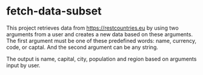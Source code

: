 # fetch-data-subset
This project retrieves data from https://restcountries.eu by using two arguments from a user and creates a new data based on these arguments. The first argument must be one of these predefined words: name, currency, code, or captal. And the second argument can be any string.

The output is name, capital, city, population and region based on arguments input by user.
